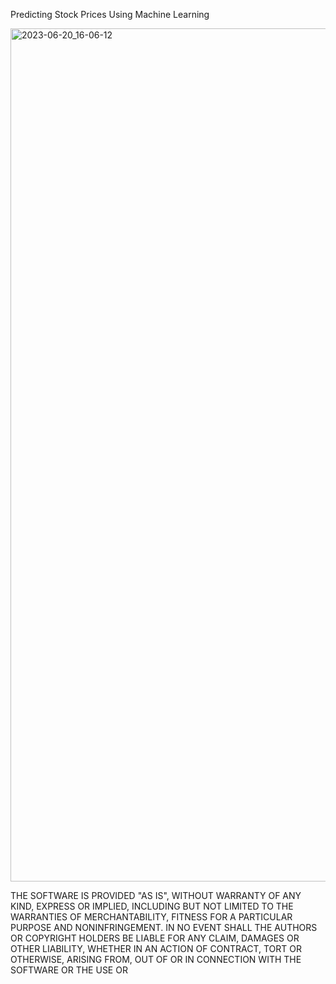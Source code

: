 Predicting Stock Prices Using Machine Learning

<img width="1365" alt="2023-06-20_16-06-12" src="https://github.com/w25536/neptune-ai/assets/43588796/6ab26701-5d35-4681-9c37-00374aa40587">

THE SOFTWARE IS PROVIDED "AS IS", WITHOUT WARRANTY OF ANY KIND, EXPRESS OR IMPLIED, 
INCLUDING BUT NOT LIMITED TO THE WARRANTIES OF MERCHANTABILITY, FITNESS FOR A PARTICULAR PURPOSE 
AND NONINFRINGEMENT. IN NO EVENT SHALL THE AUTHORS OR COPYRIGHT HOLDERS BE LIABLE FOR ANY CLAIM, 
DAMAGES OR OTHER LIABILITY, WHETHER IN AN ACTION OF CONTRACT, TORT OR OTHERWISE, ARISING FROM, 
OUT OF OR IN CONNECTION WITH THE SOFTWARE OR THE USE OR
